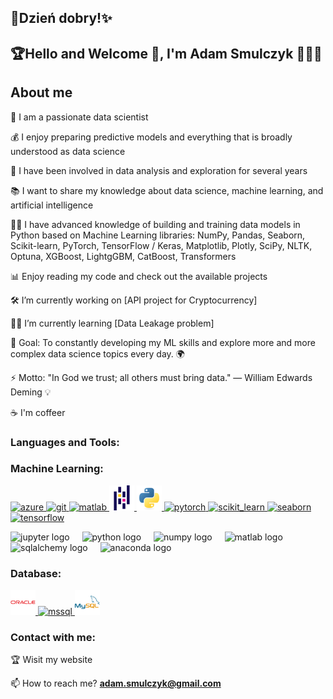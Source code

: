 ## 🌟Dzień dobry!✨
## 🏆Hello and Welcome 👋, I'm Adam Smulczyk 🤯🚀🎯

<!--
**AdamSmulczyk/AdamSmulczyk** is a ✨👨‍💻👨‍🏫🏆🎲💰🔮⚖️🎮💼🖥️🌍🛡️🧳🏋️🩺🥤🎁🎉🥞🎛️🌱 _special_ ✨ repository because its `README.md` (this file) appears on your GitHub profile.
-->
<h2 align="left">About me</h2>
<p align="left">🔮 I am a passionate data scientist </p>
<p align="left">💰 I enjoy preparing predictive models and everything that is broadly understood as data science </p>
<p align="left">🧪 I have been involved in data analysis and exploration for several years</p> 
<p align="left">📚 I want to share my knowledge about data science, machine learning, and artificial intelligence</p> 
<p>👨‍🏫 I have advanced knowledge of building and training data models in Python based on Machine Learning libraries: NumPy, Pandas, Seaborn, Scikit-learn, PyTorch, TensorFlow / Keras, Matplotlib, Plotly, SciPy, NLTK,
Optuna, XGBoost, LightgGBM, CatBoost, Transformers</p>
<p align="left">📊 Enjoy reading my code and check out the available projects</p>
<p align="left">🛠️ I’m currently working on [API project for Cryptocurrency]</p>
<p align="left">👨‍💻 I’m currently learning [Data Leakage problem]</p>


<p align="left">🎯 Goal:  To constantly developing my ML skills and explore more and more complex data science topics every day. 🌍</p> 
 <!--          Creating my own start-up 🛠️</p> -->
<p align="left">⚡ Motto: "In God we trust; all others must bring data." — William Edwards Deming 💡</p>
<p align="left">☕ I'm coffeer</p>
<!--
<p align="left"><br>📚 I'm currently learning ...<br>🎲 Fun fact: ...</p>
<h2 align="left">I code with</h2>
-->


<h3 align="left">Languages and Tools:</h3>
<h3 align="left">Machine Learning:</h3>

<p align="left"> <a href="https://azure.microsoft.com/en-in/" target="_blank" rel="noreferrer"> <img src="https://www.vectorlogo.zone/logos/microsoft_azure/microsoft_azure-icon.svg" alt="azure" width="40" height="40"/> </a> <a href="https://git-scm.com/" target="_blank" rel="noreferrer"> <img src="https://www.vectorlogo.zone/logos/git-scm/git-scm-icon.svg" alt="git" width="40" height="40"/> </a>  <a href="https://www.mathworks.com/" target="_blank" rel="noreferrer"> <img src="https://upload.wikimedia.org/wikipedia/commons/2/21/Matlab_Logo.png" alt="matlab" width="40" height="40"/> </a>   <a href="https://pandas.pydata.org/" target="_blank" rel="noreferrer"> <img src="https://raw.githubusercontent.com/devicons/devicon/2ae2a900d2f041da66e950e4d48052658d850630/icons/pandas/pandas-original.svg" alt="pandas" width="40" height="40"/> </a> <a href="https://www.python.org" target="_blank" rel="noreferrer"> <img src="https://raw.githubusercontent.com/devicons/devicon/master/icons/python/python-original.svg" alt="python" width="40" height="40"/> </a> <a href="https://pytorch.org/" target="_blank" rel="noreferrer"> <img src="https://www.vectorlogo.zone/logos/pytorch/pytorch-icon.svg" alt="pytorch" width="40" height="40"/> </a> <a href="https://scikit-learn.org/" target="_blank" rel="noreferrer"> <img src="https://upload.wikimedia.org/wikipedia/commons/0/05/Scikit_learn_logo_small.svg" alt="scikit_learn" width="40" height="40"/> </a> <a href="https://seaborn.pydata.org/" target="_blank" rel="noreferrer"> <img src="https://seaborn.pydata.org/_images/logo-mark-lightbg.svg" alt="seaborn" width="40" height="40"/> </a> <a href="https://www.tensorflow.org" target="_blank" rel="noreferrer"> <img src="https://www.vectorlogo.zone/logos/tensorflow/tensorflow-icon.svg" alt="tensorflow" width="40" height="40"/> </a> </p>
<div align="left">
  <img src="https://cdn.jsdelivr.net/gh/devicons/devicon/icons/jupyter/jupyter-original.svg" height="40" alt="jupyter logo"  />
  <img width="12" />
  <img src="https://cdn.jsdelivr.net/gh/devicons/devicon/icons/python/python-original.svg" height="40" alt="python logo"  />
  <img width="12" />
  <img src="https://cdn.jsdelivr.net/gh/devicons/devicon/icons/numpy/numpy-original.svg" height="40" alt="numpy logo"  />
  <img width="12" />
  <img src="https://cdn.jsdelivr.net/gh/devicons/devicon/icons/matlab/matlab-original.svg" height="40" alt="matlab logo"  />
  <img width="12" />
  <img src="https://cdn.jsdelivr.net/gh/devicons/devicon/icons/sqlalchemy/sqlalchemy-original.svg" height="40" alt="sqlalchemy logo"  />
  <img width="12" />
  <img src="https://cdn.jsdelivr.net/gh/devicons/devicon/icons/anaconda/anaconda-original.svg" height="40" alt="anaconda logo"  />
</div>


<h3 align="left">Database:</h3>
<a href="https://www.oracle.com/" target="_blank" rel="noreferrer"> <img src="https://raw.githubusercontent.com/devicons/devicon/master/icons/oracle/oracle-original.svg" alt="oracle" width="40" height="40"/> </a>
<a href="https://www.microsoft.com/en-us/sql-server" target="_blank" rel="noreferrer"> <img src="https://www.svgrepo.com/show/303229/microsoft-sql-server-logo.svg" alt="mssql" width="40" height="40"/> </a> <a href="https://www.mysql.com/" target="_blank" rel="noreferrer"> <img src="https://raw.githubusercontent.com/devicons/devicon/master/icons/mysql/mysql-original-wordmark.svg" alt="mysql" width="40" height="40"/> </a>

<!--
 <img width="12" />
  <img src="https://cdn.jsdelivr.net/gh/devicons/devicon/icons/salesforce/salesforce-original.svg" height="40" alt="salesforce logo"  />
<a href="https://www.w3.org/html/" target="_blank" rel="noreferrer"> <img src="https://raw.githubusercontent.com/devicons/devicon/master/icons/html5/html5-original-wordmark.svg" alt="html5" width="40" height="40"/> </a>
-->



###



<h3 align="left">Contact with me:</h3>
🏆 Wisit my website

📫 How to reach me?  **adam.smulczyk@gmail.com**
<!--
<h3 align="center">A passionate data scientist from</h3>

- 🔭 I’m currently working on [adds](link)

- 🌱 I’m currently learning **asdasd**

- 👨‍💻 All of my projects are available at [link](link)

- 📝 I regularly write articles on [sda](sda)

- 💬 Ask me about **ask**

- 📫 How to reach me?  **adam.smulczyk@gmail.com**

- 📄 Know about my experiences [reasume link](reasume link)
-->

###
